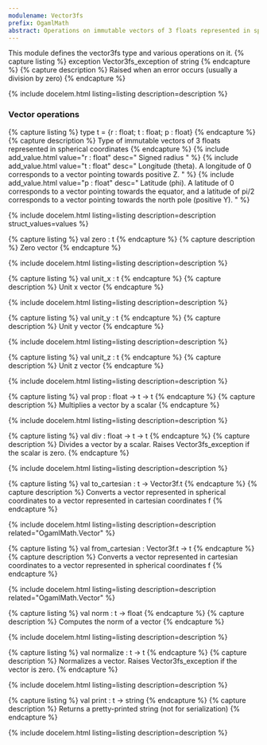 ```yaml
---
modulename: Vector3fs 
prefix: OgamlMath
abstract: Operations on immutable vectors of 3 floats represented in spherical coordinates 
---
```



This module defines the vector3fs type and various operations on it. 
{% capture listing %}
exception Vector3fs_exception of string
{% endcapture %}
{% capture description %}
Raised when an error occurs (usually a division by zero) 
{% endcapture %}

{% include docelem.html listing=listing description=description  %}

### Vector operations 

{% capture listing %}
type t = {r : float; t : float; p : float}
{% endcapture %}
{% capture description %}
Type of immutable vectors of 3 floats represented in spherical coordinates 
{% endcapture %}
{% include add_value.html value="r : float" desc=" Signed radius " %}
{% include add_value.html value="t : float" desc=" Longitude (theta). A longitude of 0 corresponds to a vector pointing towards positive Z. " %}
{% include add_value.html value="p : float" desc=" Latitude (phi). A latitude of 0 corresponds to a vector pointing towards the equator, and a latitude of pi/2 corresponds to a vector pointing towards the north pole (positive Y). " %}

{% include docelem.html listing=listing description=description struct_values=values %}

{% capture listing %}
val zero : t
{% endcapture %}
{% capture description %}
Zero vector 
{% endcapture %}

{% include docelem.html listing=listing description=description  %}

{% capture listing %}
val unit_x : t
{% endcapture %}
{% capture description %}
Unit x vector 
{% endcapture %}

{% include docelem.html listing=listing description=description  %}

{% capture listing %}
val unit_y : t
{% endcapture %}
{% capture description %}
Unit y vector 
{% endcapture %}

{% include docelem.html listing=listing description=description  %}

{% capture listing %}
val unit_z : t
{% endcapture %}
{% capture description %}
Unit z vector 
{% endcapture %}

{% include docelem.html listing=listing description=description  %}

{% capture listing %}
val prop : float -> t -> t
{% endcapture %}
{% capture description %}
Multiplies a vector by a scalar 
{% endcapture %}

{% include docelem.html listing=listing description=description  %}

{% capture listing %}
val div : float -> t -> t
{% endcapture %}
{% capture description %}
Divides a vector by a scalar. Raises Vector3fs_exception if the scalar is zero. 
{% endcapture %}

{% include docelem.html listing=listing description=description  %}

{% capture listing %}
val to_cartesian : t -> Vector3f.t
{% endcapture %}
{% capture description %}
Converts a vector represented in spherical coordinates to a vector represented in cartesian coordinates 
 f 
{% endcapture %}

{% include docelem.html listing=listing description=description  related="OgamlMath.Vector" %}

{% capture listing %}
val from_cartesian : Vector3f.t -> t
{% endcapture %}
{% capture description %}
Converts a vector represented in cartesian coordinates to a vector represented in spherical coordinates 
 f 
{% endcapture %}

{% include docelem.html listing=listing description=description  related="OgamlMath.Vector" %}

{% capture listing %}
val norm : t -> float
{% endcapture %}
{% capture description %}
Computes the norm of a vector 
{% endcapture %}

{% include docelem.html listing=listing description=description  %}

{% capture listing %}
val normalize : t -> t
{% endcapture %}
{% capture description %}
Normalizes a vector. Raises Vector3fs_exception if the vector is zero. 
{% endcapture %}

{% include docelem.html listing=listing description=description  %}

{% capture listing %}
val print : t -> string
{% endcapture %}
{% capture description %}
Returns a pretty-printed string (not for serialization) 
{% endcapture %}

{% include docelem.html listing=listing description=description  %}

